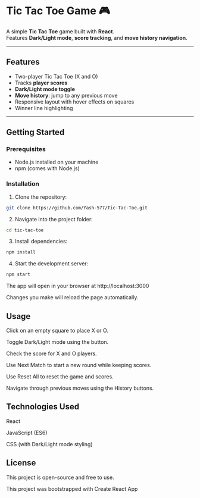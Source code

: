 # Tic Tac Toe Game 🎮

A simple **Tic Tac Toe** game built with **React**.  
Features **Dark/Light mode**, **score tracking**, and **move history navigation**.

---

## Features

- Two-player Tic Tac Toe (X and O)  
- Tracks **player scores**  
- **Dark/Light mode toggle**  
- **Move history**: jump to any previous move  
- Responsive layout with hover effects on squares  
- Winner line highlighting  

---

## Getting Started

### Prerequisites

- Node.js installed on your machine  
- npm (comes with Node.js)  

### Installation

1. Clone the repository:
```bash
git clone https://github.com/Yash-577/Tic-Tac-Toe.git
```


2. Navigate into the project folder:
```bash
cd tic-tac-toe
```
3. Install dependencies:
```bash
npm install
```

4. Start the development server:
```bash
npm start
```

The app will open in your browser at 
   http://localhost:3000


Changes you make will reload the page automatically.


## Usage

Click on an empty square to place X or O.

Toggle Dark/Light mode using the button.

Check the score for X and O players.

Use Next Match to start a new round while keeping scores.

Use Reset All to reset the game and scores.

Navigate through previous moves using the History buttons.

## Technologies Used

React

JavaScript (ES6)

CSS (with Dark/Light mode styling)

## License

This project is open-source and free to use.

This project was bootstrapped with Create React App

